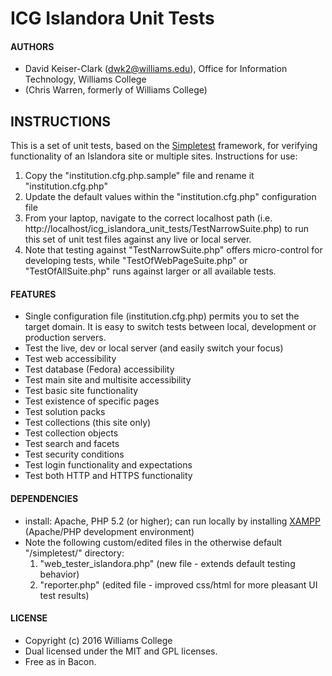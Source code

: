 # ICG Islandora Unit Tests

#### AUTHORS
* David Keiser-Clark (dwk2@williams.edu), Office for Information Technology, Williams College
* (Chris Warren, formerly of Williams College)

## INSTRUCTIONS
This is a set of unit tests, based on the [Simpletest](http://simpletest.org/index.html) framework, for verifying functionality of an Islandora site or multiple sites.
Instructions for use:

1. Copy the "institution.cfg.php.sample" file and rename it "institution.cfg.php"
1. Update the default values within the "institution.cfg.php" configuration file
1. From your laptop, navigate to the correct localhost path (i.e. http://localhost/icg_islandora_unit_tests/TestNarrowSuite.php) to run this set of unit test files against any live or local server. 
1. Note that testing against "TestNarrowSuite.php" offers micro-control for developing tests, while "TestOfWebPageSuite.php" or "TestOfAllSuite.php" runs against larger or all available tests.  

#### FEATURES
* Single configuration file (institution.cfg.php) permits you to set the target domain. It is easy to switch tests between local, development or production servers.
* Test the live, dev or local server (and easily switch your focus)
* Test web accessibility
* Test database (Fedora) accessibility
* Test main site and multisite accessibility 
* Test basic site functionality
* Test existence of specific pages
* Test solution packs
* Test collections (this site only)
* Test collection objects
* Test search and facets
* Test security conditions
* Test login functionality and expectations
* Test both HTTP and HTTPS functionality

#### DEPENDENCIES
* install: Apache, PHP 5.2 (or higher); can run locally by installing [XAMPP](https://www.apachefriends.org/download.html) (Apache/PHP development environment)
* Note the following custom/edited files in the otherwise default "/simpletest/" directory:
  1. "web_tester_islandora.php" (new file - extends default testing behavior)
  1. "reporter.php" (edited file - improved css/html for more pleasant UI test results)

#### LICENSE
* Copyright (c) 2016 Williams College
* Dual licensed under the MIT and GPL licenses.
* Free as in Bacon.
